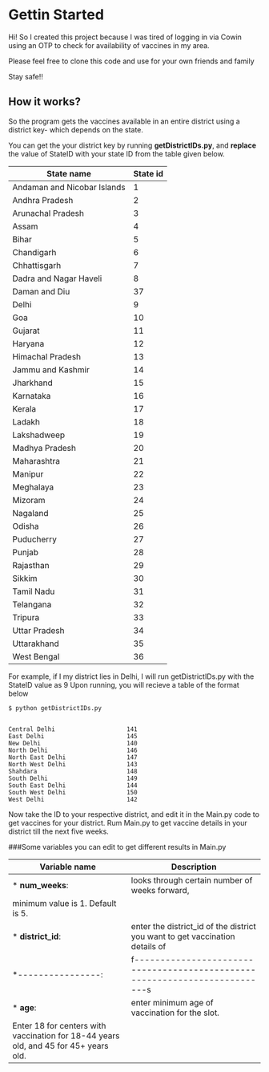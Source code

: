 # **Gettin Started**

Hi!
So I created this project because I was tired of logging in via Cowin using an OTP to check for availability of vaccines in my area.

Please feel free to clone this code and use for your own friends and family

Stay safe!!

## **How it works?**

So the program gets the vaccines available in an entire district using a district key- which depends on the state. 

You can get the your district key by running **getDistrictIDs.py**, and **replace** the value of StateID with your state ID from the table given below.

| State name                  | State id |
| --------------------------- | -------- |
| Andaman and Nicobar Islands | 1        |
| Andhra Pradesh              | 2        |
| Arunachal Pradesh           | 3        |
| Assam                       | 4        |
| Bihar                       | 5        |
| Chandigarh                  | 6        |
| Chhattisgarh                | 7        |
| Dadra and Nagar Haveli      | 8        |
| Daman and Diu               | 37       |
| Delhi                       | 9        |
| Goa                         | 10       |
| Gujarat                     | 11       |
| Haryana                     | 12       |
| Himachal Pradesh            | 13       |
| Jammu and Kashmir           | 14       |
| Jharkhand                   | 15       |
| Karnataka                   | 16       |
| Kerala                      | 17       |
| Ladakh                      | 18       |
| Lakshadweep                 | 19       |
| Madhya Pradesh              | 20       |
| Maharashtra                 | 21       |
| Manipur                     | 22       |
| Meghalaya                   | 23       |
| Mizoram                     | 24       |
| Nagaland                    | 25       |
| Odisha                      | 26       |
| Puducherry                  | 27       |
| Punjab                      | 28       |
| Rajasthan                   | 29       |
| Sikkim                      | 30       |
| Tamil Nadu                  | 31       |
| Telangana                   | 32       |
| Tripura                     | 33       |
| Uttar Pradesh               | 34       |
| Uttarakhand                 | 35       |
| West Bengal                 | 36       |


For example, if I my district lies in Delhi, I will run getDistrictIDs.py with the StateID value as 9
Upon running, you will recieve a table of the format below

```
$ python getDistrictIDs.py


Central Delhi                    141
East Delhi                       145
New Delhi                        140
North Delhi                      146
North East Delhi                 147
North West Delhi                 143
Shahdara                         148
South Delhi                      149
South East Delhi                 144
South West Delhi                 150
West Delhi                       142
```

Now take the ID to your respective district, and edit it in the Main.py code to get vaccines for your district.
Rum Main.py to get vaccine details in your district till the next five weeks.

###Some variables you can edit to get different results in Main.py

| Variable name    | Description                                    |
| ---------------- | ---------------------------------------------- |
| * **num_weeks**: | looks through certain number of weeks forward, |
 minimum value is 1. Default is 5.                                                       |
| * **district_id**: | enter the district_id of the district you want to get vaccination details of |
| *----------------: | f--------------------------------------------------------------------------s |
| * **age**:         | enter minimum age of vaccination for the slot.                               |
 Enter 18 for centers with vaccination for 18-44 years old, and 45 for 45+ years old. |


